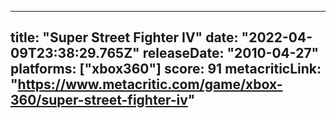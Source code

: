 
---
title: "Super Street Fighter IV"
date: "2022-04-09T23:38:29.765Z"
releaseDate: "2010-04-27"
platforms: ["xbox360"]
score: 91
metacriticLink: "https://www.metacritic.com/game/xbox-360/super-street-fighter-iv"
---

